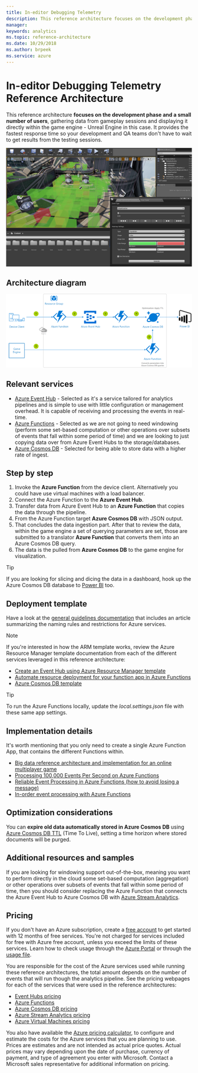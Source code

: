 ```yaml
---
title: In-editor Debugging Telemetry
description: This reference architecture focuses on the development phase and a small number of users, gathering data from gameplay sessions and displaying it directly within the game engine.
manager: 
keywords: analytics 
ms.topic: reference-architecture
ms.date: 10/29/2018
ms.author: brpeek
ms.service: azure
---
```


# In-editor Debugging Telemetry Reference Architecture

This reference architecture **focuses on the development phase and a small number of users**, gathering data from gameplay sessions and displaying it directly within the game engine - Unreal Engine in this case. It provides the fastest response time so your development and QA teams don't have to wait to get results from the testing sessions.

[![In-editor debugging telemetry look and feel](media/analytics/analytics-in-editor-telemetry.png)](media/analytics/analytics-in-editor-telemetry.png)

## Architecture diagram

[![In-editor debugging telemetry reference architecture](media/analytics/analytics-in-editor-debugging-telemetry.png)](media/analytics/analytics-in-editor-debugging-telemetry.png)

## Relevant services

- [Azure Event Hub](https://azure.microsoft.com/services/event-hubs/) - Selected as it's a service tailored for analytics pipelines and is simple to use with little configuration or management overhead. It is capable of receiving and processing the events in real-time.
- [Azure Functions](https://azure.microsoft.com/services/functions/) - Selected as we are not going to need windowing (perform some set-based computation or other operations over subsets of events that fall within some period of time) and we are looking to just copying data over from Azure Event Hubs to the storage/databases.
- [Azure Cosmos DB](https://azure.microsoft.com/services/cosmos-db/) - Selected for being able to store data with a higher rate of ingest.

## Step by step

1. Invoke the **Azure Function** from the device client. Alternatively you could have use virtual machines with a load balancer.
2. Connect the Azure Function to the **Azure Event Hub**.
3. Transfer data from Azure Event Hub to an **Azure Function** that copies the data through the pipeline.
4. From the Azure Function target **Azure Cosmos DB** with JSON output.
5. That concludes the data ingestion part. After that to review the data, within the game engine a set of querying parameters are set, those are submitted to a translator **Azure Function** that converts them into an Azure Cosmos DB query.
6. The data is the pulled from **Azure Cosmos DB** to the game engine for visualization.

> [!TIP]
> If you are looking for slicing and dicing the data in a dashboard, hook up the Azure Cosmos DB database to [Power BI](https://docs.microsoft.com/azure/cosmos-db/powerbi-visualize) too.

## Deployment template

Have a look at the [general guidelines documentation](./general-guidelines.md#naming-conventions) that includes an article summarizing the naming rules and restrictions for Azure services.

>[!NOTE]
> If you're interested in how the ARM template works, review the Azure Resource Manager template documentation from each of the different services leveraged in this reference architecture:
>
> - [Create an Event Hub using Azure Resource Manager template](https://docs.microsoft.com/azure/event-hubs/event-hubs-resource-manager-namespace-event-hub)
> - [Automate resource deployment for your function app in Azure Functions](https://docs.microsoft.com/azure/azure-functions/functions-infrastructure-as-code)
> - [Azure Cosmos DB template](https://docs.microsoft.com/azure/templates/microsoft.documentdb/databaseaccounts)

>[!TIP]
> To run the Azure Functions locally, update the *local.settings.json* file with these same app settings.

## Implementation details

It's worth mentioning that you only need to create a single Azure Function App, that contains the different Functions within.

- [Big data reference architecture and implementation for an online multiplayer game](https://github.com/dgkanatsios/GameAnalyticsEventHubFunctionsCosmosDatalake)
- [Processing 100,000 Events Per Second on Azure Functions](https://blogs.msdn.microsoft.com/appserviceteam/2017/09/19/processing-100000-events-per-second-on-azure-functions/)
- [Reliable Event Processing in Azure Functions (how to avoid losing a message)](https://hackernoon.com/reliable-event-processing-in-azure-functions-37054dc2d0fc)
- [In-order event processing with Azure Functions](https://medium.com/@jeffhollan/in-order-event-processing-with-azure-functions-bb661eb55428)

## Optimization considerations

You can **expire old data automatically stored in Azure Cosmos DB** using [Azure Cosmos DB TTL](https://docs.microsoft.com/azure/cosmos-db/time-to-live) (Time To Live), setting a time horizon where stored documents will be purged.

## Additional resources and samples

If you are looking for windowing support out-of-the-box, meaning you want to perform directly in the cloud some set-based computation (aggregation) or other operations over subsets of events that fall within some period of time, then you should consider replacing the Azure Function that connects the Azure Event Hub to Azure Cosmos DB with [Azure Stream Analytics](https://docs.microsoft.com/stream-analytics-query/windowing-azure-stream-analytics).

## Pricing

If you don't have an Azure subscription, create a [free account](https://aka.ms/azfreegamedev) to get started with 12 months of free services. You're not charged for services included for free with Azure free account, unless you exceed the limits of these services. Learn how to check usage through the [Azure Portal](https://docs.microsoft.com/azure/billing/billing-check-free-service-usage#check-usage-on-the-azure-portal) or through the [usage file](https://docs.microsoft.com/azure/billing/billing-check-free-service-usage#check-usage-through-the-usage-file).

You are responsible for the cost of the Azure services used while running these reference architectures, the total amount depends on the number of events that will run though the analytics pipeline. See the pricing webpages for each of the services that were used in the reference architectures:

- [Event Hubs pricing](https://azure.microsoft.com/pricing/details/event-hubs/)
- [Azure Functions](https://azure.microsoft.com/pricing/details/functions/)
- [Azure Cosmos DB pricing](https://azure.microsoft.com/pricing/details/cosmos-db/)
- [Azure Stream Analytics pricing](https://azure.microsoft.com/pricing/details/stream-analytics/)
- [Azure Virtual Machines pricing](https://azure.microsoft.com/pricing/details/virtual-machines)

You also have available the [Azure pricing calculator](https://azure.microsoft.com/pricing/calculator/), to configure and estimate the costs for the Azure services that you are planning to use. Prices are estimates and are not intended as actual price quotes. Actual prices may vary depending upon the date of purchase, currency of payment, and type of agreement you enter with Microsoft. Contact a Microsoft sales representative for additional information on pricing.